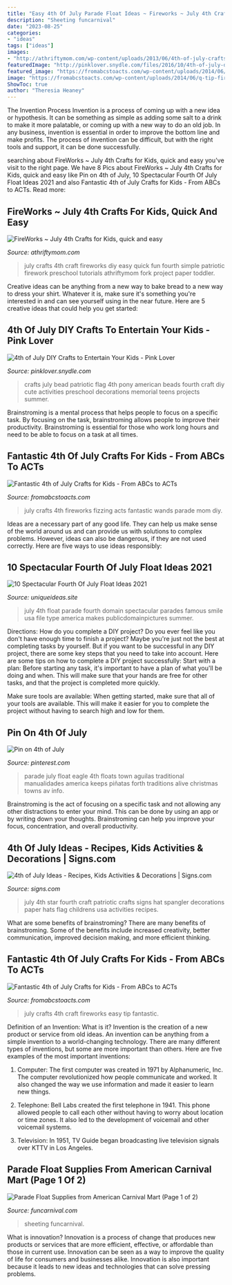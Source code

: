 ```yaml
---
title: "Easy 4th Of July Parade Float Ideas ~ Fireworks ~ July 4th Crafts For Kids, Quick And Easy"
description: "Sheeting funcarnival"
date: "2023-08-25"
categories:
- "ideas"
tags: ["ideas"]
images:
- "http://athriftymom.com/wp-content/uploads/2013/06/4th-of-july-crafts-for-kids-.jpg"
featuredImage: "http://pinklover.snydle.com/files/2016/10/4th-of-july-diy-projects-for-kids.jpg"
featured_image: "https://fromabcstoacts.com/wp-content/uploads/2014/06/q-tip-fireworks-craft-for-kids.png"
image: "https://fromabcstoacts.com/wp-content/uploads/2014/06/q-tip-fireworks-craft-for-kids.png"
ShowToc: true
author: "Theresia Heaney"
---
```



The Invention Process
Invention is a process of coming up with a new idea or hypothesis. It can be something as simple as adding some salt to a drink to make it more palatable, or coming up with a new way to do an old job. In any business, invention is essential in order to improve the bottom line and make profits. The process of invention can be difficult, but with the right tools and support, it can be done successfully.

	

		
searching about FireWorks ~ July 4th Crafts for Kids, quick and easy you've visit to the right page. We have 8 Pics about FireWorks ~ July 4th Crafts for Kids, quick and easy like Pin on 4th of July, 10 Spectacular Fourth Of July Float Ideas 2021 and also Fantastic 4th of July Crafts for Kids - From ABCs to ACTs. Read more:
		
    
## FireWorks ~ July 4th Crafts For Kids, Quick And Easy

<img loading=lazy src="http://athriftymom.com/wp-content/uploads/2013/06/4th-of-july-crafts-for-kids-.jpg" onerror="this.onerror=null;this.src='https://tse4.mm.bing.net/th?id=OIP.xt4t5yppC09z6iY4-5b-kQHaKM&amp;pid=15.1';" alt="FireWorks ~ July 4th Crafts for Kids, quick and easy">

_Source: athriftymom.com_

>july crafts 4th craft fireworks diy easy quick fun fourth simple patriotic firework preschool tutorials athriftymom fork project paper toddler. 

	

Creative ideas can be anything from a new way to bake bread to a new way to dress your shirt. Whatever it is, make sure it's something you're interested in and can see yourself using in the near future. Here are 5 creative ideas that could help you get started: 

    
## 4th Of July DIY Crafts To Entertain Your Kids - Pink Lover

<img loading=lazy src="http://pinklover.snydle.com/files/2016/10/4th-of-july-diy-projects-for-kids.jpg" onerror="this.onerror=null;this.src='https://tse3.mm.bing.net/th?id=OIP.NYq2fb5gaJgytvAHlKkcKwAAAA&amp;pid=15.1';" alt="4th of July DIY Crafts to Entertain Your Kids - Pink Lover">

_Source: pinklover.snydle.com_

>crafts july bead patriotic flag 4th pony american beads fourth craft diy cute activities preschool decorations memorial teens projects summer. 

	

Brainstroming is a mental process that helps people to focus on a specific task. By focusing on the task, brainstroming allows people to improve their productivity. Brainstroming is essential for those who work long hours and need to be able to focus on a task at all times.

    
## Fantastic 4th Of July Crafts For Kids - From ABCs To ACTs

<img loading=lazy src="https://fromabcstoacts.com/wp-content/uploads/2014/06/fizzing-fireworks.png" onerror="this.onerror=null;this.src='https://tse1.mm.bing.net/th?id=OIP.k2k0YHiABM8UukofURAxiAHaIh&amp;pid=15.1';" alt="Fantastic 4th of July Crafts for Kids - From ABCs to ACTs">

_Source: fromabcstoacts.com_

>july crafts 4th fireworks fizzing acts fantastic wands parade mom diy. 

	

Ideas are a necessary part of any good life. They can help us make sense of the world around us and can provide us with solutions to complex problems. However, ideas can also be dangerous, if they are not used correctly. Here are five ways to use ideas responsibly: 

    
## 10 Spectacular Fourth Of July Float Ideas 2021

<img loading=lazy src="https://www.uniqueideas.site/wp-content/uploads/4th-of-july-float-free-stock-photo-public-domain-pictures-2.jpg" onerror="this.onerror=null;this.src='https://tse4.mm.bing.net/th?id=OIP.mlQu7WdCaqJt5WIOwjHXNgHaE-&amp;pid=15.1';" alt="10 Spectacular Fourth Of July Float Ideas 2021">

_Source: uniqueideas.site_

>july 4th float parade fourth domain spectacular parades famous smile usa file type america makes publicdomainpictures summer. 

	

Directions: How do you complete a DIY project?
Do you ever feel like you don't have enough time to finish a project? Maybe you're just not the best at completing tasks by yourself. But if you want to be successful in any DIY project, there are some key steps that you need to take into account. Here are some tips on how to complete a DIY project successfully:
Start with a plan: Before starting any task, it's important to have a plan of what you'll be doing and when. This will make sure that your hands are free for other tasks, and that the project is completed more quickly.

Make sure tools are available: When getting started, make sure that all of your tools are available. This will make it easier for you to complete the project without having to search high and low for them.

    
## Pin On 4th Of July

<img loading=lazy src="https://i.pinimg.com/736x/13/e5/e1/13e5e1e7d203e42d0ae56f32bb897067--parade-floats-small-towns.jpg" onerror="this.onerror=null;this.src='https://tse3.mm.bing.net/th?id=OIP.BIHCYtbi4WLaxlbj8CtCvgHaFj&amp;pid=15.1';" alt="Pin on 4th of July">

_Source: pinterest.com_

>parade july float eagle 4th floats town aguilas traditional manualidades america keeps piñatas forth traditions alive christmas towns av info. 

	

Brainstroming is the act of focusing on a specific task and not allowing any other distractions to enter your mind. This can be done by using an app or by writing down your thoughts. Brainstroming can help you improve your focus, concentration, and overall productivity.

    
## 4th Of July Ideas - Recipes, Kids Activities &amp; Decorations | Signs.com

<img loading=lazy src="http://www.signs.com/blog/wp-content/uploads/2013/06/star-spangler-4th-of-july-craft-photo-420-FF0602FOURA02-e1371701278356.jpg" onerror="this.onerror=null;this.src='https://tse1.mm.bing.net/th?id=OIP.h7DTD_PEz3ASmsibWaBBQgAAAA&amp;pid=15.1';" alt="4th of July Ideas - Recipes, Kids Activities &amp; Decorations | Signs.com">

_Source: signs.com_

>july 4th star fourth craft patriotic crafts signs hat spangler decorations paper hats flag childrens usa activities recipes. 

	

What are some benefits of brainstroming?
There are many benefits of brainstroming. Some of the benefits include increased creativity, better communication, improved decision making, and more efficient thinking.

    
## Fantastic 4th Of July Crafts For Kids - From ABCs To ACTs

<img loading=lazy src="https://fromabcstoacts.com/wp-content/uploads/2014/06/q-tip-fireworks-craft-for-kids.png" onerror="this.onerror=null;this.src='https://tse4.mm.bing.net/th?id=OIP.3dJoQ0fbP2hfrJ84FWNE0wHaM_&amp;pid=15.1';" alt="Fantastic 4th of July Crafts for Kids - From ABCs to ACTs">

_Source: fromabcstoacts.com_

>july crafts 4th craft fireworks easy tip fantastic. 

	

Definition of an Invention: What is it?
Invention is the creation of a new product or service from old ideas. An invention can be anything from a simple invention to a world-changing technology. There are many different types of inventions, but some are more important than others. Here are five examples of the most important inventions: 
1) Computer: The first computer was created in 1971 by Alphanumeric, Inc. The computer revolutionized how people communicate and worked. It also changed the way we use information and made it easier to learn new things.

2) Telephone: Bell Labs created the first telephone in 1941. This phone allowed people to call each other without having to worry about location or time zones. It also led to the development of voicemail and other voicemail systems.

3) Television: In 1951, TV Guide began broadcasting live television signals over KTTV in Los Angeles.

    
## Parade Float Supplies From American Carnival Mart (Page 1 Of 2)

<img loading=lazy src="http://www.funcarnival.com/mm5/graphics/00000001/FS-MBL.jpg" onerror="this.onerror=null;this.src='https://tse2.mm.bing.net/th?id=OIP.l-66IKAYv6PdOSRrTzdnwQHaHa&amp;pid=15.1';" alt="Parade Float Supplies from American Carnival Mart (Page 1 of 2)">

_Source: funcarnival.com_

>sheeting funcarnival. 

	

What is innovation?
Innovation is a process of change that produces new products or services that are more efficient, effective, or affordable than those in current use. Innovation can be seen as a way to improve the quality of life for consumers and businesses alike. Innovation is also important because it leads to new ideas and technologies that can solve pressing problems.

